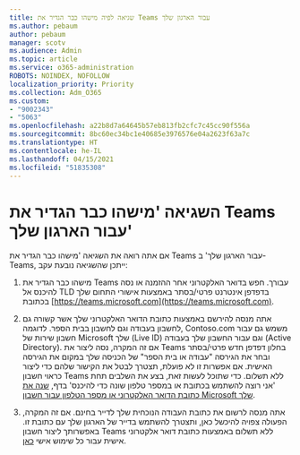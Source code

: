 ```yaml
---
title: שגיאה לפיה מישהו כבר הגדיר את Teams עבור הארגון שלך
ms.author: pebaum
author: pebaum
manager: scotv
ms.audience: Admin
ms.topic: article
ms.service: o365-administration
ROBOTS: NOINDEX, NOFOLLOW
localization_priority: Priority
ms.collection: Adm_O365
ms.custom:
- "9002343"
- "5063"
ms.openlocfilehash: a22b8d7a64645b57eb813fb2cfc7c45cc90f556a
ms.sourcegitcommit: 8bc60ec34bc1e40685e3976576e04a2623f63a7c
ms.translationtype: HT
ms.contentlocale: he-IL
ms.lasthandoff: 04/15/2021
ms.locfileid: "51835308"
---
```

# <a name="someone-has-already-set-up-teams-for-your-organization-error"></a>השגיאה 'מישהו כבר הגדיר את Teams עבור הארגון שלך'

אם אתה רואה את השגיאה 'מישהו כבר הגדיר את Teams עבור הארגון שלך' ב- Teams, ייתכן שהשגיאה נובעת עקב:

1. מישהו כבר הגדיר את Teams עבורך. חפש בדואר האלקטרוני אחר ההזמנה או נסה להיכנס אל TLD בדפדפן אינטרנט פרטי/בסתר באמצעות אישורי התחום שלך בכתובת [https://teams.microsoft.com](https://teams.microsoft.com).

2. אתה מנסה להירשם באמצעות כתובת הדואר האלקטרוני שלך אשר קשורה גם לחשבון בעבודה וגם לחשבון בבית הספר. לדוגמה, Contoso.com משמש גם עבור חשבון שירות של Microsoft שלך (Live ID) וגם עבור החשבון שלך בעבודה (Active Directory). אם זה המקרה, נסה ליצור את Teams בחלון דפדפן חדש פרטי/בסתר ובחר את הגירסה "עבודה או בית הספר" של הכניסה שלך במקום את הגירסה האישית. אם אפשרות זו לא פועלת, תצטרך לבטל את הקישור שלהם כדי ליצור כראוי חשבון Teams ללא תשלום. כדי שתוכל לעשות זאת, בצע את השלבים תחת 'אני רוצה להשתמש בכתובת או במספר טלפון שונה כדי להיכנס' בדף, [שנה את כתובת הדואר האלקטרוני או מספר הטלפון עבור חשבון Microsoft שלך](https://support.microsoft.com/help/12407).

3. אתה מנסה לרשום את כתובת העבודה הנוכחית שלך לדייר בחינם. אם זה המקרה, הפעולה צפויה להיכשל כאן, ותצטרך להשתמש בדייר של הארגון שלך עם כתובת זו. באפשרותך ליצור חשבון Teams ללא תשלום באמצעות כתובת דואר אלקטרוני אישית עבור כל שימוש אישי [כאן](https://products.office.com/microsoft-teams/group-chat-software).
